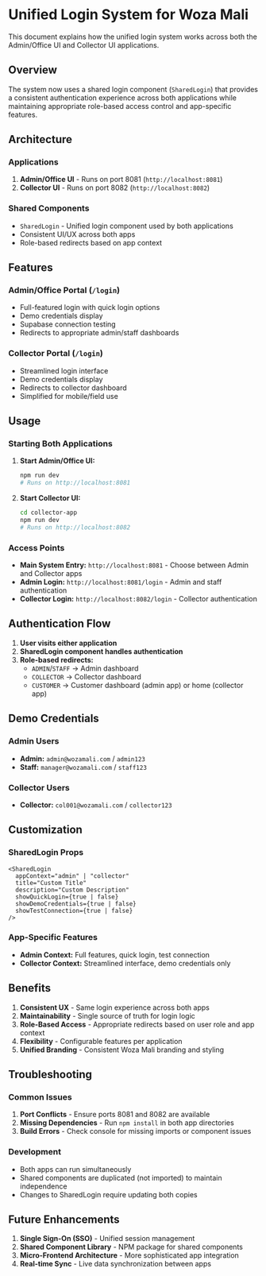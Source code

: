 # Unified Login System for Woza Mali

This document explains how the unified login system works across both the Admin/Office UI and Collector UI applications.

## Overview

The system now uses a shared login component (`SharedLogin`) that provides a consistent authentication experience across both applications while maintaining appropriate role-based access control and app-specific features.

## Architecture

### Applications
1. **Admin/Office UI** - Runs on port 8081 (`http://localhost:8081`)
2. **Collector UI** - Runs on port 8082 (`http://localhost:8082`)

### Shared Components
- `SharedLogin` - Unified login component used by both applications
- Consistent UI/UX across both apps
- Role-based redirects based on app context

## Features

### Admin/Office Portal (`/login`)
- Full-featured login with quick login options
- Demo credentials display
- Supabase connection testing
- Redirects to appropriate admin/staff dashboards

### Collector Portal (`/login`)
- Streamlined login interface
- Demo credentials display
- Redirects to collector dashboard
- Simplified for mobile/field use

## Usage

### Starting Both Applications

1. **Start Admin/Office UI:**
   ```bash
   npm run dev
   # Runs on http://localhost:8081
   ```

2. **Start Collector UI:**
   ```bash
   cd collector-app
   npm run dev
   # Runs on http://localhost:8082
   ```

### Access Points

- **Main System Entry:** `http://localhost:8081` - Choose between Admin and Collector apps
- **Admin Login:** `http://localhost:8081/login` - Admin and staff authentication
- **Collector Login:** `http://localhost:8082/login` - Collector authentication

## Authentication Flow

1. **User visits either application**
2. **SharedLogin component handles authentication**
3. **Role-based redirects:**
   - `ADMIN`/`STAFF` → Admin dashboard
   - `COLLECTOR` → Collector dashboard
   - `CUSTOMER` → Customer dashboard (admin app) or home (collector app)

## Demo Credentials

### Admin Users
- **Admin:** `admin@wozamali.com` / `admin123`
- **Staff:** `manager@wozamali.com` / `staff123`

### Collector Users
- **Collector:** `col001@wozamali.com` / `collector123`

## Customization

### SharedLogin Props

```tsx
<SharedLogin 
  appContext="admin" | "collector"
  title="Custom Title"
  description="Custom Description"
  showQuickLogin={true | false}
  showDemoCredentials={true | false}
  showTestConnection={true | false}
/>
```

### App-Specific Features

- **Admin Context:** Full features, quick login, test connection
- **Collector Context:** Streamlined interface, demo credentials only

## Benefits

1. **Consistent UX** - Same login experience across both apps
2. **Maintainability** - Single source of truth for login logic
3. **Role-Based Access** - Appropriate redirects based on user role and app context
4. **Flexibility** - Configurable features per application
5. **Unified Branding** - Consistent Woza Mali branding and styling

## Troubleshooting

### Common Issues

1. **Port Conflicts** - Ensure ports 8081 and 8082 are available
2. **Missing Dependencies** - Run `npm install` in both app directories
3. **Build Errors** - Check console for missing imports or component issues

### Development

- Both apps can run simultaneously
- Shared components are duplicated (not imported) to maintain independence
- Changes to SharedLogin require updating both copies

## Future Enhancements

1. **Single Sign-On (SSO)** - Unified session management
2. **Shared Component Library** - NPM package for shared components
3. **Micro-Frontend Architecture** - More sophisticated app integration
4. **Real-time Sync** - Live data synchronization between apps
